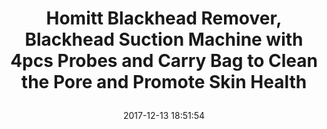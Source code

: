 ---
title: > #shorten me
  Homitt Blackhead Remover, Blackhead Suction Machine with 4pcs Probes and Carry Bag to Clean the Pore and Promote Skin Health
name: >
  Homitt Blackhead Remover, Blackhead Suction Machine with 4pcs Probes and Carry Bag to Clean the Pore and Promote Skin Health
date: "2017-12-13 18:51:54"
buy_now: "https://www.amazon.com/Homitt-Blackhead-Remover-Suction-Machine/dp/B071NSCPPM?SubscriptionId=AKIAIA5RBQIWQVTCUEUQ&tag=coldcutdeals-20&linkCode=xm2&camp=2025&creative=165953&creativeASIN=B071NSCPPM"
description_markdown: >-

  - Professional Blackhead Suction Machine: Homitt Blackhead remover is suit for different skin type, make more than 100000 natural mineral micro crystal line drilling particles, keep skin smooth, tender, bright luster.

  - Comprehensive Cleaning: Blackhead removal provides 4pcs removable probes can meet different clean function, like cleaning the blackhead and acne, removing dead skin and exfoliator, increasing elasticity and stabilize skin, cleaning and tightening skin.

  - Optional Suction: Blackhead Acne Remover Machine has 4 level strong suction to design for any skin type, no matter sensitive skin, oil skin, combination skin or dry skin. From low to high, choose a proper suction for skin. Please remove quickly and do not stay more than 3 seconds on one place.

  - Portable Design: The electric blackhead remover is made of high end ABS material with rechargeable lithium battery, but AC adapter not included. Supplied 4pcs removable probes and 8pcs replaceable clean pads. Ergonomic design is easy to hold and never drop. One-button control to bring you a better using experience.

  - Warranty: Please be advised that Homitt has 12 Months Warranty and 60 Days Money Back Guarantee.


tweet_id_str: "941017851925811200"
price: "$79.99"
list_price: "$79.99"
deal_price: "$22.83"
you_save: "$57.16 (71%)"
asin: "B071NSCPPM"
image: "https://images-na.ssl-images-amazon.com/images/I/41m7uASOdjL.jpg"
---